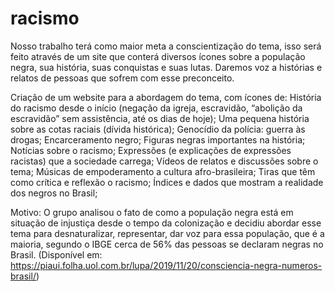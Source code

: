 # racismo
Nosso trabalho terá como maior meta a conscientização do tema, isso será feito através de um site que conterá diversos ícones sobre a população negra, sua história, suas conquistas e suas lutas.
Daremos voz a histórias e relatos de pessoas que sofrem com esse preconceito.

Criação de um website para a abordagem do tema, com ícones de:
História do racismo desde o início (negação da igreja, escravidão, “abolição da escravidão” sem assistência, até os dias de hoje);
Uma pequena história sobre as cotas raciais (dívida histórica);
Genocídio da polícia: guerra às drogas;
Encarceramento negro;
Figuras negras importantes na história;
Notícias sobre o racismo;
Expressões (e explicações de expressões racistas) que a sociedade carrega;
Vídeos de relatos e discussões sobre o tema;
Músicas de empoderamento a cultura afro-brasileira; 
Tiras que têm como crítica e reflexão o racismo;
Índices e dados que mostram a realidade dos negros no Brasil;

Motivo:
O grupo analisou o fato de como a população negra está em situação de injustiça desde o tempo da colonização e decidiu abordar esse tema para desnaturalizar, 
representar, dar voz para essa população, que é a maioria, segundo o IBGE cerca de 56% das pessoas se declaram negras no Brasil. 
(Disponível em: <https://piaui.folha.uol.com.br/lupa/2019/11/20/consciencia-negra-numeros-brasil/>)
